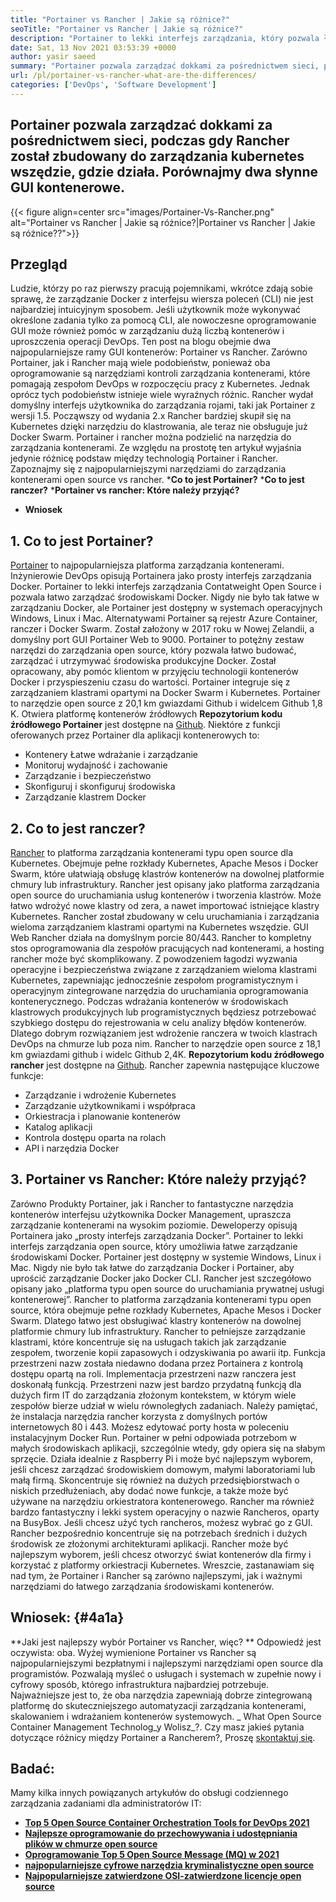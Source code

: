 ```yaml
---
title: "Portainer vs Rancher | Jakie są różnice?" 
seoTitle: "Portainer vs Rancher | Jakie są różnice?" 
description: "Portainer to lekki interfejs zarządzania, który pozwala łatwo zarządzać różnymi środowiskami Docker, podczas gdy Rancher został zbudowany do zarządzania kubernetes wszędzie." 
date: Sat, 13 Nov 2021 03:53:39 +0000
author: yasir saeed
summary: "Portainer pozwala zarządzać dokkami za pośrednictwem sieci, podczas gdy Rancher został zbudowany do zarządzania kubernetes wszędzie, gdzie działa. Porównajmy dwa słynne GUI kontenerowe." 
url: /pl/portainer-vs-rancher-what-are-the-differences/
categories: ['DevOps', 'Software Development']
---
```


## Portainer pozwala zarządzać dokkami za pośrednictwem sieci, podczas gdy Rancher został zbudowany do zarządzania kubernetes wszędzie, gdzie działa. Porównajmy dwa słynne GUI kontenerowe.

{{< figure align=center src="images/Portainer-Vs-Rancher.png" alt="Portainer vs Rancher | Jakie są różnice?|Portainer vs Rancher | Jakie są różnice??">}}


## Przegląd
Ludzie, którzy po raz pierwszy pracują pojemnikami, wkrótce zdają sobie sprawę, że zarządzanie Docker z interfejsu wiersza poleceń (CLI) nie jest najbardziej intuicyjnym sposobem. Jeśli użytkownik może wykonywać określone zadania tylko za pomocą CLI, ale nowoczesne oprogramowanie GUI może również pomóc w zarządzaniu dużą liczbą kontenerów i uproszczenia operacji DevOps. Ten post na blogu obejmie dwa najpopularniejsze ramy GUI kontenerów: Portainer vs Rancher.
Zarówno Portainer, jak i Rancher mają wiele podobieństw, ponieważ oba oprogramowanie są narzędziami kontroli zarządzania kontenerami, które pomagają zespołom DevOps w rozpoczęciu pracy z Kubernetes. Jednak oprócz tych podobieństw istnieje wiele wyraźnych różnic. Rancher wydał domyślny interfejs użytkownika do zarządzania rojami, taki jak Portainer z wersji 1.5. Począwszy od wydania 2.x Rancher bardziej skupił się na Kubernetes dzięki narzędziu do klastrowania, ale teraz nie obsługuje już Docker Swarm.
Portainer i rancher można podzielić na narzędzia do zarządzania kontenerami. Ze względu na prostotę ten artykuł wyjaśnia jedynie różnicę podstaw między technologią Portainer i Rancher. Zapoznajmy się z najpopularniejszymi narzędziami do zarządzania kontenerami open source vs rancher.
  ***Co to jest Portainer?** 
  ***Co to jest ranczer?** 
  ***Portainer vs rancher: Które należy przyjąć?** 
  * **Wniosek**

## **1. Co to jest Portainer?** 
[Portainer][1] to najpopularniejsza platforma zarządzania kontenerami. Inżynierowie DevOps opisują Portainera jako prosty interfejs zarządzania Docker. Portainer to lekki interfejs zarządzania Contatweight Open Source i pozwala łatwo zarządzać środowiskami Docker. Nigdy nie było tak łatwe w zarządzaniu Docker, ale Portainer jest dostępny w systemach operacyjnych Windows, Linux i Mac. Alternatywami Portainer są rejestr Azure Container, ranczer i Docker Swarm. Został założony w 2017 roku w Nowej Zelandii, a domyślny port GUI Portainer Web to 9000.
Portainer to potężny zestaw narzędzi do zarządzania open source, który pozwala łatwo budować, zarządzać i utrzymywać środowiska produkcyjne Docker. Został opracowany, aby pomóc klientom w przyjęciu technologii kontenerów Docker i przyspieszeniu czasu do wartości. Portainer integruje się z zarządzaniem klastrami opartymi na Docker Swarm i Kubernetes. Portainer to narzędzie open source z 20,1 km gwiazdami Github i widelcem Github 1,8 K. Otwiera platformę kontenerów źródłowych **Repozytorium kodu źródłowego Portainer**  jest dostępne na [Github][2]. Niektóre z funkcji oferowanych przez Portainer dla aplikacji kontenerowych to:
  * Kontenery Łatwe wdrażanie i zarządzanie
  * Monitoruj wydajność i zachowanie
  * Zarządzanie i bezpieczeństwo
  * Skonfiguruj i skonfiguruj środowiska
  * Zarządzanie klastrem Docker

## 2. Co to jest ranczer?
[Rancher][3] to platforma zarządzania kontenerami typu open source dla Kubernetes. Obejmuje pełne rozkłady Kubernetes, Apache Mesos i Docker Swarm, które ułatwiają obsługę klastrów kontenerów na dowolnej platformie chmury lub infrastruktury. Rancher jest opisany jako platforma zarządzania open source do uruchamiania usług kontenerów i tworzenia klastrów. Może łatwo wdrożyć nowe klastry od zera, a nawet importować istniejące klastry Kubernetes. Rancher został zbudowany w celu uruchamiania i zarządzania wieloma zarządzaniem klastrami opartymi na Kubernetes wszędzie. GUI Web Rancher działa na domyślnym porcie 80/443.
Rancher to kompletny stos oprogramowania dla zespołów pracujących nad kontenerami, a hosting rancher może być skomplikowany. Z powodzeniem łagodzi wyzwania operacyjne i bezpieczeństwa związane z zarządzaniem wieloma klastrami Kubernetes, zapewniając jednocześnie zespołom programistycznym i operacyjnym zintegrowane narzędzia do uruchamiania oprogramowania kontenerycznego. Podczas wdrażania kontenerów w środowiskach klastrowych produkcyjnych lub programistycznych będziesz potrzebować szybkiego dostępu do rejestrowania w celu analizy błędów kontenerów. Dlatego dobrym rozwiązaniem jest wdrożenie ranczera w twoich klastrach DevOps na chmurze lub poza nim. Rancher to narzędzie open source z 18,1 km gwiazdami github i widelc Github 2,4K. **Repozytorium kodu źródłowego rancher**  jest dostępne na [Github][4]. Rancher zapewnia następujące kluczowe funkcje:
  * Zarządzanie i wdrożenie Kubernetes
  * Zarządzanie użytkownikami i współpraca
  * Orkiestracja i planowanie kontenerów
  * Katalog aplikacji
  * Kontrola dostępu oparta na rolach
  * API i narzędzia Docker

## 3. Portainer vs Rancher: Które należy przyjąć?
Zarówno Produkty Portainer, jak i Rancher to fantastyczne narzędzia kontenerów interfejsu użytkownika Docker Management, upraszcza zarządzanie kontenerami na wysokim poziomie.
Deweloperzy opisują Portainera jako „prosty interfejs zarządzania Docker”. Portainer to lekki interfejs zarządzania open source, który umożliwia łatwe zarządzanie środowiskami Docker. Portainer jest dostępny w systemie Windows, Linux i Mac. Nigdy nie było tak łatwe do zarządzania Docker i Portainer, aby uprościć zarządzanie Docker jako Docker CLI.
Rancher jest szczegółowo opisany jako „platforma typu open source do uruchamiania prywatnej usługi kontenerowej”. Rancher to platforma zarządzania kontenerami typu open source, która obejmuje pełne rozkłady Kubernetes, Apache Mesos i Docker Swarm. Dlatego łatwo jest obsługiwać klastry kontenerów na dowolnej platformie chmury lub infrastruktury. Rancher to pełniejsze zarządzanie klastrami, które koncentruje się na usługach takich jak zarządzanie zespołem, tworzenie kopii zapasowych i odzyskiwania po awarii itp.
Funkcja przestrzeni nazw została niedawno dodana przez Portainera z kontrolą dostępu opartą na roli. Implementacja przestrzeni nazw ranczera jest doskonałą funkcją. Przestrzeni nazw jest bardzo przydatną funkcją dla dużych firm IT do zarządzania złożonym kontekstem, w którym wiele zespołów bierze udział w wielu równoległych zadaniach. Należy pamiętać, że instalacja narzędzia rancher korzysta z domyślnych portów internetowych 80 i 443. Możesz edytować porty hosta w poleceniu instalacyjnym Docker Run.
Portainer w pełni odpowiada potrzebom w małych środowiskach aplikacji, szczególnie wtedy, gdy opiera się na słabym sprzęcie. Działa idealnie z Raspberry Pi i może być najlepszym wyborem, jeśli chcesz zarządzać środowiskiem domowym, małymi laboratoriami lub małą firmą. Skoncentruje się również na dużych przedsiębiorstwach o niskich przedłużeniach, aby dodać nowe funkcje, a także może być używane na narzędziu orkiestratora kontenerowego. Rancher ma również bardzo fantastyczny i lekki system operacyjny o nazwie Rancheros, oparty na BusyBox. Jeśli chcesz użyć tych rancheros, możesz wybrać go z GUI. Rancher bezpośrednio koncentruje się na potrzebach średnich i dużych środowisk ze złożonymi architekturami aplikacji. Rancher może być najlepszym wyborem, jeśli chcesz otworzyć świat kontenerów dla firmy i korzystać z platformy orkiestracji Kubernetes.
Wreszcie, zastanawiam się nad tym, że Portainer i Rancher są zarówno najlepszymi, jak i ważnymi narzędziami do łatwego zarządzania środowiskami kontenerów.

## Wniosek:   {#4a1a}
**Jaki jest najlepszy wybór Portainer vs Rancher, więc? ** Odpowiedź jest oczywista: oba. Wyżej wymienione Portainer vs Rancher są najpopularniejszymi bezpłatnymi i najlepszymi narzędziami open source dla programistów. Pozwalają myśleć o usługach i systemach w zupełnie nowy i cyfrowy sposób, którego infrastruktura najbardziej potrzebuje. Najważniejsze jest to, że oba narzędzia zapewniają dobrze zintegrowaną platformę do skuteczniejszego automatyzacji zarządzania kontenerami, skalowaniem i wdrażaniem kontenerów systemowych.
_ What Open Source Container Management Technolog_y Wolisz_?. Czy masz jakieś pytania dotyczące różnicy między Portainer a Rancherem?, Proszę [skontaktuj się][5].

## Badać:
Mamy kilka innych powiązanych artykułów do obsługi codziennego zarządzania zadaniami dla administratorów IT:
  * **[Top 5 Open Source Container Orchestration Tools for DevOps 2021][6]**
  * **[Najlepsze oprogramowanie do przechowywania i udostępniania plików w chmurze open source][7]**
  * **[Oprogramowanie Top 5 Open Source Message (MQ) w 2021][8]**
  * **[najpopularniejsze cyfrowe narzędzia kryminalistyczne open source][9]**
  * **[Najpopularniejsze zatwierdzone OSI-zatwierdzone licencje open source][10]**

  
[1]: https://www.portainer.io/
[2]: https://github.com/portainer/portainer
[3]: https://rancher.com/
[4]: https://github.com/rancher/rancher
[5]: mailto:yasir.saeed@aspose.com
[6]: https://blog.containerize.com/devops/top-5-open-source-container-orchestration-tools-for-devops-in-2021/
[7]: https://products.containerize.com/backup-and-sync/
[8]: https://blog.containerize.com/message-queue-software/top-5-open-source-message-queue-software-in-2021/
[9]: https://blog.containerize.com/digital-forensic-tools/top-5-open-source-digital-forensic-tools-in-2021/
[10]: https://blog.containerize.com/licenses-standards/top-5-most-popular-osi-approved-open-source-licenses-of-2021/
